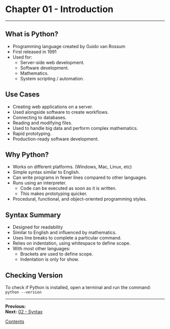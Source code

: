 # Chapter 01 - Introduction

---

## What is Python?
* Programming language created by Guido van Rossum
* First released in 1991
* Used for:
	* Server-side web development.
	* Software development.
	* Mathematics.
	* System scripting / automation.

  

## Use Cases
* Creating web applications on a server.
* Used alongside software to create workflows.
* Connecting to databases.
* Reading and modifying files.
* Used to handle big data and perform complex mathematics.
* Rapid prototyping.
* Production-ready software development.

## Why Python?
* Works on different platforms. (Windows, Mac, Linux, etc)
* Simple syntax similar to English.
* Can write programs in fewer lines compared to other languages.
* Runs using an interpreter.
	* Code can be executed as soon as it is written.
	* This makes prototyping quicker.
* Procedural, functional, and object-oriented programming styles.

## Syntax Summary
* Designed for readability
* Similar to English and influenced by mathematics.
* Uses line breaks to complete a particular command.
* Relies on indentation, using whitespace to define scope.
* With most other languages:
	* Brackets are used to define scope.
	* Indentation is only for show.

## Checking Version
To check if Python is installed, open a terminal and run the command: `python --version`

---

**Previous:**  
**Next:** [02 - Syntax](./02-syntax.md)

[Contents](./readme.md)